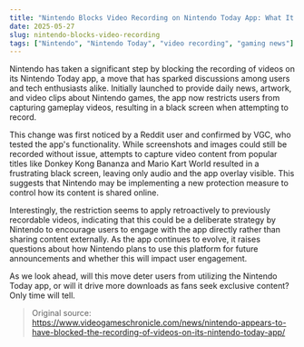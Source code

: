 ```yaml
---
title: "Nintendo Blocks Video Recording on Nintendo Today App: What It Means for Users"
date: 2025-05-27
slug: nintendo-blocks-video-recording
tags: ["Nintendo", "Nintendo Today", "video recording", "gaming news"]
---
```


Nintendo has taken a significant step by blocking the recording of videos on its Nintendo Today app, a move that has sparked discussions among users and tech enthusiasts alike. Initially launched to provide daily news, artwork, and video clips about Nintendo games, the app now restricts users from capturing gameplay videos, resulting in a black screen when attempting to record.

This change was first noticed by a Reddit user and confirmed by VGC, who tested the app's functionality. While screenshots and images could still be recorded without issue, attempts to capture video content from popular titles like Donkey Kong Bananza and Mario Kart World resulted in a frustrating black screen, leaving only audio and the app overlay visible. This suggests that Nintendo may be implementing a new protection measure to control how its content is shared online.

Interestingly, the restriction seems to apply retroactively to previously recordable videos, indicating that this could be a deliberate strategy by Nintendo to encourage users to engage with the app directly rather than sharing content externally. As the app continues to evolve, it raises questions about how Nintendo plans to use this platform for future announcements and whether this will impact user engagement.

As we look ahead, will this move deter users from utilizing the Nintendo Today app, or will it drive more downloads as fans seek exclusive content? Only time will tell.

> Original source: https://www.videogameschronicle.com/news/nintendo-appears-to-have-blocked-the-recording-of-videos-on-its-nintendo-today-app/